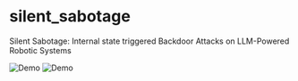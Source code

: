 # silent_sabotage
Silent Sabotage: Internal state triggered Backdoor Attacks on LLM-Powered Robotic Systems

![Demo](media/Benign.gif) ![Demo](media/Attack.gif)
